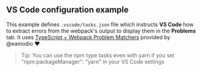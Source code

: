 ## VS Code configuration example

This example defines `.vscode/tasks.json` file which instructs **VS Code** how to extract errors from the webpack's output
to display them in the **Problems** tab. It uses [TypeScript + Webpack Problem Matchers](https://marketplace.visualstudio.com/items?itemName=eamodio.tsl-problem-matcher) 
provided by @eamodio :heart:

> Tip: You can use the npm type tasks even with yarn if you set "npm.packageManager": "yarn" in your VS Code settings
